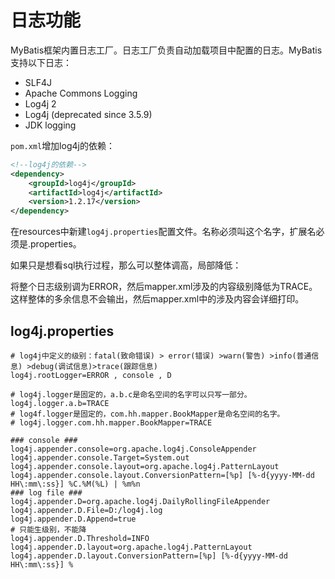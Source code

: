 # 日志功能

MyBatis框架内置日志工厂。日志工厂负责自动加载项目中配置的日志。MyBatis支持以下日志：

- SLF4J
- Apache Commons Logging
- Log4j 2
- Log4j (deprecated since 3.5.9)
- JDK logging

`pom.xml`增加log4j的依赖：

```xml
<!--log4j的依赖-->
<dependency>
    <groupId>log4j</groupId>
    <artifactId>log4j</artifactId>
    <version>1.2.17</version>
</dependency>
```

在resources中新建`log4j.properties`配置文件。名称必须叫这个名字，扩展名必须是.properties。

如果只是想看sql执行过程，那么可以整体调高，局部降低：

将整个日志级别调为ERROR，然后mapper.xml涉及的内容级别降低为TRACE。这样整体的多余信息不会输出，然后mapper.xml中的涉及内容会详细打印。

## log4j.properties

```properties
# log4j中定义的级别：fatal(致命错误) > error(错误) >warn(警告) >info(普通信息) >debug(调试信息)>trace(跟踪信息)
log4j.rootLogger=ERROR , console , D 

# log4j.logger是固定的，a.b.c是命名空间的名字可以只写一部分。
log4j.logger.a.b=TRACE
# log4f.logger是固定的，com.hh.mapper.BookMapper是命名空间的名字。
# log4j.logger.com.hh.mapper.BookMapper=TRACE

### console ###
log4j.appender.console=org.apache.log4j.ConsoleAppender
log4j.appender.console.Target=System.out
log4j.appender.console.layout=org.apache.log4j.PatternLayout
log4j.appender.console.layout.ConversionPattern=[%p] [%-d{yyyy-MM-dd HH\:mm\:ss}] %C.%M(%L) | %m%n
### log file ###
log4j.appender.D=org.apache.log4j.DailyRollingFileAppender
log4j.appender.D.File=D:/log4j.log
log4j.appender.D.Append=true
# 只能生级别，不能降
log4j.appender.D.Threshold=INFO
log4j.appender.D.layout=org.apache.log4j.PatternLayout
log4j.appender.D.layout.ConversionPattern=[%p] [%-d{yyyy-MM-dd HH\:mm\:ss}] %
```

